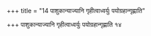 +++
title = "14 पाशुकान्याज्यानि गृहीत्वाध्वर्युः पयोग्रहान्गृह्णाति"

+++
पाशुकान्याज्यानि गृहीत्वाध्वर्युः पयोग्रहान्गृह्णाति १४
